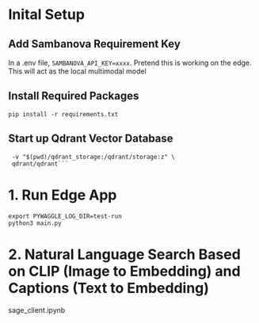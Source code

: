 # Inital Setup

## Add Sambanova Requirement Key

In a .env file,
`SAMBANOVA_API_KEY=xxxx`.
Pretend this is working on the edge. This will act as the local multimodal model

## Install Required Packages

`pip install -r requirements.txt`

## Start up Qdrant Vector Database

````docker run -p 6333:6333 -p 6334:6334 \
 -v "$(pwd)/qdrant_storage:/qdrant/storage:z" \
 qdrant/qdrant```
````

# 1. Run Edge App

```
export PYWAGGLE_LOG_DIR=test-run
python3 main.py
```

# 2. Natural Language Search Based on CLIP (Image to Embedding) and Captions (Text to Embedding)

sage_client.ipynb
